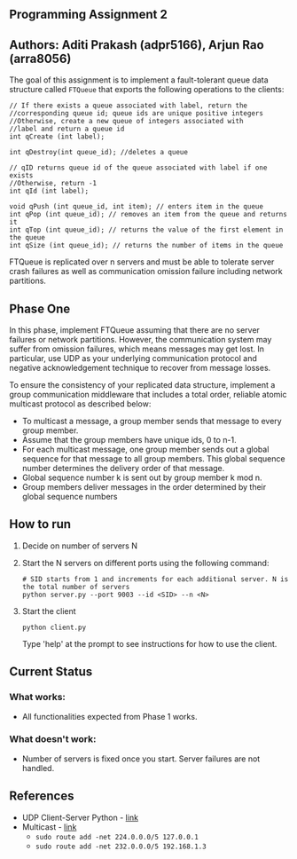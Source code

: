 ## Programming Assignment 2

## Authors: Aditi Prakash (adpr5166), Arjun Rao (arra8056)

The goal of this assignment is to implement a fault-tolerant queue data structure called `FTQueue` that exports the following operations to the clients:

```
// If there exists a queue associated with label, return the
//corresponding queue id; queue ids are unique positive integers
//Otherwise, create a new queue of integers associated with
//label and return a queue id
int qCreate (int label);
```
```
int qDestroy(int queue_id); //deletes a queue
```
```
// qID returns queue id of the queue associated with label if one exists
//Otherwise, return -1
int qId (int label);
```
```
void qPush (int queue_id, int item); // enters item in the queue
int qPop (int queue_id); // removes an item from the queue and returns it
int qTop (int queue_id); // returns the value of the first element in the queue
int qSize (int queue_id); // returns the number of items in the queue
```
FTQueue is replicated over n servers and must be able to tolerate server crash failures as well as communication omission failure including network partitions.


## Phase One

In this phase, implement FTQueue assuming that there are no server failures or
network partitions. However, the communication system may suffer from omission failures, which means messages may get lost. In particular, use UDP as your underlying communication protocol and negative acknowledgement technique to recover from message losses.

To ensure the consistency of your replicated data structure, implement a group
communication middleware that includes a total order, reliable atomic multicast
protocol as described below:

* To multicast a message, a group member sends that message to every group member.
* Assume that the group members have unique ids, 0 to n-1.
* For each multicast message, one group member sends out a global sequence for that message to all group members. This global sequence number determines the delivery order of that message.
* Global sequence number k is sent out by group member k mod n.
* Group members deliver messages in the order determined by their global sequence numbers


## How to run

1) Decide on number of servers N
2) Start the N servers on different ports using the following command:

    ```
    # SID starts from 1 and increments for each additional server. N is the total number of servers
    python server.py --port 9003 --id <SID> --n <N>
    ```
3) Start the client

    ```
    python client.py
    ```
    Type 'help' at the prompt to see instructions for how to use the client.


## Current Status

### What works:

* All functionalities expected from Phase 1 works.

### What doesn't work:
* Number of servers is fixed once you start. Server failures are not handled.



## References
* UDP Client-Server Python - [link](https://tutorialedge.net/python/udp-client-server-python/)
* Multicast - [link](https://stackoverflow.com/questions/603852/how-do-you-udp-multicast-in-python)
    * `sudo route add -net 224.0.0.0/5 127.0.0.1`
    * `sudo route add -net 232.0.0.0/5 192.168.1.3`